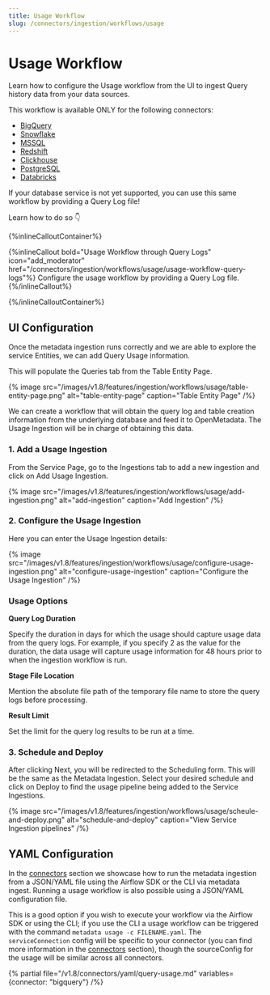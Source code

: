 ```yaml
---
title: Usage Workflow
slug: /connectors/ingestion/workflows/usage
---
```


# Usage Workflow

Learn how to configure the Usage workflow from the UI to ingest Query history data from your data sources.

This workflow is available ONLY for the following connectors:

- [BigQuery](/connectors/database/bigquery)
- [Snowflake](/connectors/database/snowflake)
- [MSSQL](/connectors/database/mssql)
- [Redshift](/connectors/database/redshift)
- [Clickhouse](/connectors/database/clickhouse)
- [PostgreSQL](/connectors/database/postgres)
- [Databricks](/connectors/database/databricks)

If your database service is not yet supported, you can use this same workflow by providing a Query Log file!

Learn how to do so 👇

{%inlineCalloutContainer%}

{%inlineCallout
  bold="Usage Workflow through Query Logs"
  icon="add_moderator"
  href="/connectors/ingestion/workflows/usage/usage-workflow-query-logs"%}
Configure the usage workflow by providing a Query Log file.
{%/inlineCallout%}

{%/inlineCalloutContainer%}

## UI Configuration

Once the metadata ingestion runs correctly and we are able to explore the service Entities, we can add Query Usage information.

This will populate the Queries tab from the Table Entity Page.

{% image
  src="/images/v1.8/features/ingestion/workflows/usage/table-entity-page.png"
  alt="table-entity-page"
  caption="Table Entity Page"
 /%}

We can create a workflow that will obtain the query log and table creation information from the underlying database and feed it to OpenMetadata. The Usage Ingestion will be in charge of obtaining this data.

### 1. Add a Usage Ingestion

From the Service Page, go to the Ingestions tab to add a new ingestion and click on Add Usage Ingestion.

{% image
  src="/images/v1.8/features/ingestion/workflows/usage/add-ingestion.png"
  alt="add-ingestion"
  caption="Add Ingestion"
 /%}


### 2. Configure the Usage Ingestion

Here you can enter the Usage Ingestion details:

{% image
  src="/images/v1.8/features/ingestion/workflows/usage/configure-usage-ingestion.png"
  alt="configure-usage-ingestion"
  caption="Configure the Usage Ingestion"
 /%}


### Usage Options

**Query Log Duration**

Specify the duration in days for which the usage should capture usage data from the query logs. For example, if you specify 2 as the value for the duration, the data usage will capture usage information for 48 hours prior to when the ingestion workflow is run.

**Stage File Location**

Mention the absolute file path of the temporary file name to store the query logs before processing.

**Result Limit**

Set the limit for the query log results to be run at a time.


### 3. Schedule and Deploy

After clicking Next, you will be redirected to the Scheduling form. This will be the same as the Metadata Ingestion. Select your desired schedule and click on Deploy to find the usage pipeline being added to the Service Ingestions.

{% image
  src="/images/v1.8/features/ingestion/workflows/usage/scheule-and-deploy.png"
  alt="schedule-and-deploy"
  caption="View Service Ingestion pipelines"
 /%}

## YAML Configuration

In the [connectors](/connectors) section we showcase how to run the metadata ingestion from a JSON/YAML file using the Airflow SDK or the CLI via metadata ingest. Running a usage workflow is also possible using a JSON/YAML configuration file.

This is a good option if you wish to execute your workflow via the Airflow SDK or using the CLI; if you use the CLI a usage workflow can be triggered with the command `metadata usage -c FILENAME.yaml`. The `serviceConnection` config will be specific to your connector (you can find more information in the [connectors](/connectors) section), though the sourceConfig for the usage will be similar across all connectors.

{% partial file="/v1.8/connectors/yaml/query-usage.md" variables={connector: "bigquery"} /%}